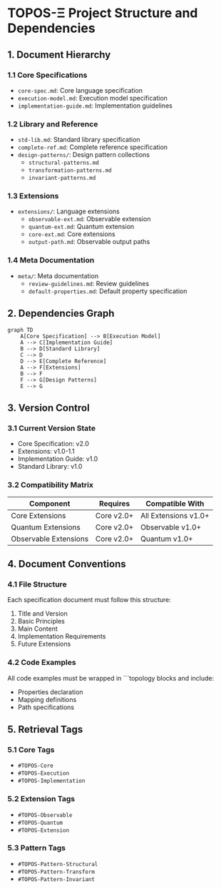 # TOPOS-Ξ Project Structure and Dependencies

## 1. Document Hierarchy

### 1.1 Core Specifications
- `core-spec.md`: Core language specification
- `execution-model.md`: Execution model specification
- `implementation-guide.md`: Implementation guidelines

### 1.2 Library and Reference
- `std-lib.md`: Standard library specification
- `complete-ref.md`: Complete reference specification
- `design-patterns/`: Design pattern collections
  - `structural-patterns.md`
  - `transformation-patterns.md`
  - `invariant-patterns.md`

### 1.3 Extensions
- `extensions/`: Language extensions
  - `observable-ext.md`: Observable extension
  - `quantum-ext.md`: Quantum extension
  - `core-ext.md`: Core extensions
  - `output-path.md`: Observable output paths

### 1.4 Meta Documentation
- `meta/`: Meta documentation
  - `review-guidelines.md`: Review guidelines
  - `default-properties.md`: Default property specification

## 2. Dependencies Graph

```mermaid
graph TD
    A[Core Specification] --> B[Execution Model]
    A --> C[Implementation Guide]
    B --> D[Standard Library]
    C --> D
    D --> E[Complete Reference]
    A --> F[Extensions]
    B --> F
    F --> G[Design Patterns]
    E --> G
```

## 3. Version Control

### 3.1 Current Version State
- Core Specification: v2.0
- Extensions: v1.0-1.1
- Implementation Guide: v1.0
- Standard Library: v1.0

### 3.2 Compatibility Matrix
| Component | Requires | Compatible With |
|-----------|----------|-----------------|
| Core Extensions | Core v2.0+ | All Extensions v1.0+ |
| Quantum Extensions | Core v2.0+ | Observable v1.0+ |
| Observable Extensions | Core v2.0+ | Quantum v1.0+ |

## 4. Document Conventions

### 4.1 File Structure
Each specification document must follow this structure:
1. Title and Version
2. Basic Principles
3. Main Content
4. Implementation Requirements
5. Future Extensions

### 4.2 Code Examples
All code examples must be wrapped in ```topology blocks and include:
- Properties declaration
- Mapping definitions
- Path specifications

## 5. Retrieval Tags

### 5.1 Core Tags
- `#TOPOS-Core`
- `#TOPOS-Execution`
- `#TOPOS-Implementation`

### 5.2 Extension Tags
- `#TOPOS-Observable`
- `#TOPOS-Quantum`
- `#TOPOS-Extension`

### 5.3 Pattern Tags
- `#TOPOS-Pattern-Structural`
- `#TOPOS-Pattern-Transform`
- `#TOPOS-Pattern-Invariant`

